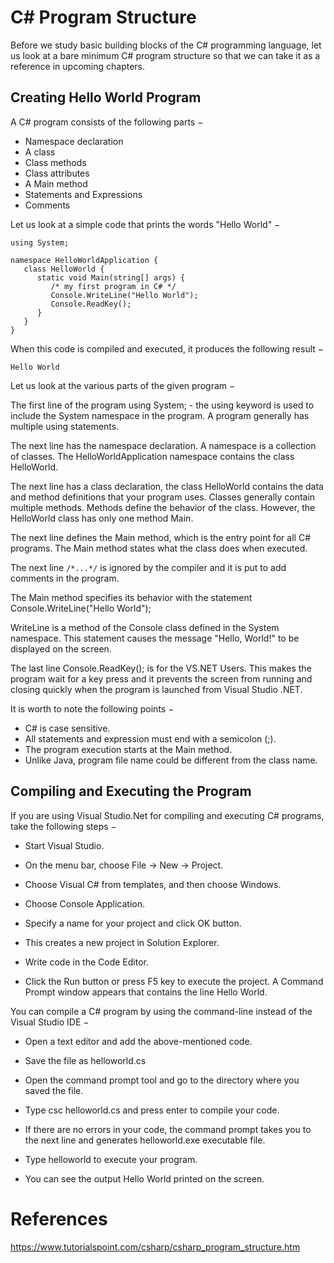 # C# Program Structure

Before we study basic building blocks of the C# programming language, let us look at a bare minimum C# program structure so that we can take it as a reference in upcoming chapters.

## Creating Hello World Program
A C# program consists of the following parts −

- Namespace declaration
- A class
- Class methods
- Class attributes
- A Main method
- Statements and Expressions
- Comments

Let us look at a simple code that prints the words "Hello World" −
```
using System;

namespace HelloWorldApplication {
   class HelloWorld {
      static void Main(string[] args) {
         /* my first program in C# */
         Console.WriteLine("Hello World");
         Console.ReadKey();
      }
   }
}
```
When this code is compiled and executed, it produces the following result −
```
Hello World
```
Let us look at the various parts of the given program −

The first line of the program using System; - the using keyword is used to include the System namespace in the program. A program generally has multiple using statements.

The next line has the namespace declaration. A namespace is a collection of classes. The HelloWorldApplication namespace contains the class HelloWorld.

The next line has a class declaration, the class HelloWorld contains the data and method definitions that your program uses. Classes generally contain multiple methods. Methods define the behavior of the class. However, the HelloWorld class has only one method Main.

The next line defines the Main method, which is the entry point for all C# programs. The Main method states what the class does when executed.

The next line `/*...*/` is ignored by the compiler and it is put to add comments in the program.

The Main method specifies its behavior with the statement Console.WriteLine("Hello World");

WriteLine is a method of the Console class defined in the System namespace. This statement causes the message "Hello, World!" to be displayed on the screen.

The last line Console.ReadKey(); is for the VS.NET Users. This makes the program wait for a key press and it prevents the screen from running and closing quickly when the program is launched from Visual Studio .NET.

It is worth to note the following points −

- C# is case sensitive.
- All statements and expression must end with a semicolon (;).
- The program execution starts at the Main method.
- Unlike Java, program file name could be different from the class name.

## Compiling and Executing the Program
If you are using Visual Studio.Net for compiling and executing C# programs, take the following steps −

- Start Visual Studio.

- On the menu bar, choose File -> New -> Project.

- Choose Visual C# from templates, and then choose Windows.

- Choose Console Application.

- Specify a name for your project and click OK button.

- This creates a new project in Solution Explorer.

- Write code in the Code Editor.

- Click the Run button or press F5 key to execute the project. A Command Prompt window appears that contains the line Hello World.

You can compile a C# program by using the command-line instead of the Visual Studio IDE −

- Open a text editor and add the above-mentioned code.

- Save the file as helloworld.cs

- Open the command prompt tool and go to the directory where you saved the file.

- Type csc helloworld.cs and press enter to compile your code.

- If there are no errors in your code, the command prompt takes you to the next line and generates helloworld.exe executable file.

- Type helloworld to execute your program.

- You can see the output Hello World printed on the screen.

# References
https://www.tutorialspoint.com/csharp/csharp_program_structure.htm
